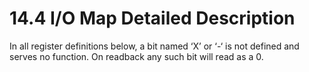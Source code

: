 # 14.4 I/O Map Detailed Description

In all register definitions below, a bit named ‘X’ or ‘-‘ is not defined and serves no function. On readback any such bit will read as a 0.
